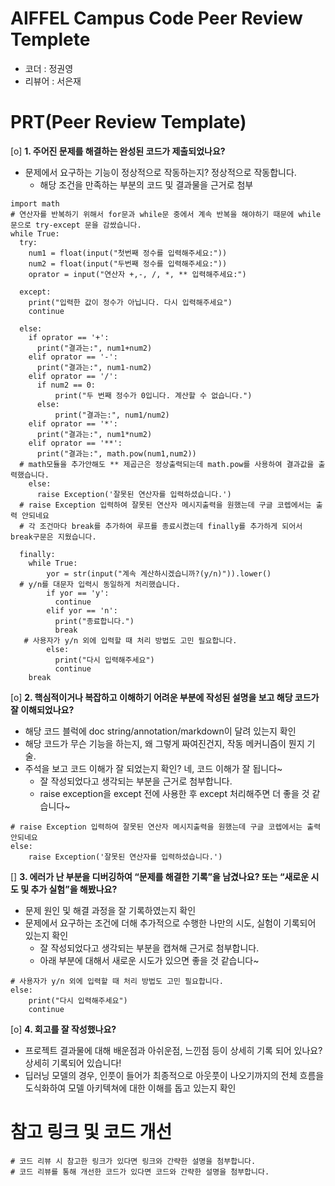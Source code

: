# AIFFEL Campus Code Peer Review Templete
- 코더 : 정권영
- 리뷰어 : 서은재


# PRT(Peer Review Template)
[o]  **1. 주어진 문제를 해결하는 완성된 코드가 제출되었나요?**
- 문제에서 요구하는 기능이 정상적으로 작동하는지? 정상적으로 작동합니다.
    - 해당 조건을 만족하는 부분의 코드 및 결과물을 근거로 첨부
```
import math
# 연산자를 반복하기 위해서 for문과 while문 중에서 계속 반복을 해야하기 때문에 while문으로 try-except 문을 감쌌습니다.
while True:
  try:
    num1 = float(input("첫번째 정수를 입력해주세요:"))
    num2 = float(input("두번째 정수를 입력해주세요:"))
    oprator = input("연산자 +,-, /, *, ** 입력해주세요:")

  except:
    print("입력한 값이 정수가 아닙니다. 다시 입력해주세요")
    continue

  else:
    if oprator == '+':
      print("결과는:", num1+num2)
    elif oprator == '-':
      print("결과는:", num1-num2)
    elif oprator == '/':
      if num2 == 0:
          print("두 번째 정수가 0입니다. 계산할 수 없습니다.")
      else:
          print("결과는:", num1/num2)
    elif oprator == '*':
      print("결과는:", num1*num2)
    elif oprator == '**':
      print("결과는:", math.pow(num1,num2))
  # math모듈을 추가안해도 ** 제곱근은 정상출력되는데 math.pow를 사용하여 결과값을 출력했습니다.
    else:
      raise Exception('잘못된 연산자를 입력하셨습니다.')
  # raise Exception 입력하여 잘못된 연산자 메시지출력을 원했는데 구글 코렙에서는 출력 안되네요
  # 각 조건마다 break를 추가하여 루프를 종료시켰는데 finally를 추가하게 되어서 break구문은 지웠습니다.

  finally:
    while True:
        yor = str(input("계속 계산하시겠습니까?(y/n)")).lower()
  # y/n를 대문자 입력시 동일하게 처리했습니다.
        if yor == 'y':
          continue
        elif yor == 'n':
          print("종료합니다.")
          break
   # 사용자가 y/n 외에 입력할 때 처리 방법도 고민 필요합니다.
        else:
          print("다시 입력해주세요")
          continue
    break
```

[o]  **2. 핵심적이거나 복잡하고 이해하기 어려운 부분에 작성된 설명을 보고 해당 코드가 잘 이해되었나요?**
- 해당 코드 블럭에 doc string/annotation/markdown이 달려 있는지 확인
- 해당 코드가 무슨 기능을 하는지, 왜 그렇게 짜여진건지, 작동 메커니즘이 뭔지 기술.
- 주석을 보고 코드 이해가 잘 되었는지 확인? 네, 코드 이해가 잘 됩니다~
    - 잘 작성되었다고 생각되는 부분을 근거로 첨부합니다.
    - raise exception을 except 전에 사용한 후 except 처리해주면 더 좋을 것 같습니다~
```
# raise Exception 입력하여 잘못된 연산자 메시지출력을 원했는데 구글 코렙에서는 출력 안되네요
else:
    raise Exception('잘못된 연산자를 입력하셨습니다.')
```
        
[]  **3. 에러가 난 부분을 디버깅하여 “문제를 해결한 기록”을 남겼나요? 또는 “새로운 시도 및 추가 실험”을 해봤나요?**
- 문제 원인 및 해결 과정을 잘 기록하였는지 확인
- 문제에서 요구하는 조건에 더해 추가적으로 수행한 나만의 시도, 실험이 기록되어 있는지 확인
    - 잘 작성되었다고 생각되는 부분을 캡쳐해 근거로 첨부합니다.
    - 아래 부분에 대해서 새로운 시도가 있으면 좋을 것 같습니다~
```
# 사용자가 y/n 외에 입력할 때 처리 방법도 고민 필요합니다.
else:
    print("다시 입력해주세요")
    continue
```
        
[o]  **4. 회고를 잘 작성했나요?**
- 프로젝트 결과물에 대해 배운점과 아쉬운점, 느낀점 등이 상세히 기록 되어 있나요? 상세히 기록되어 있습니다!
- 딥러닝 모델의 경우, 인풋이 들어가 최종적으로 아웃풋이 나오기까지의 전체 흐름을 도식화하여 모델 아키텍쳐에 대한 이해를 돕고 있는지 확인


# 참고 링크 및 코드 개선
```
# 코드 리뷰 시 참고한 링크가 있다면 링크와 간략한 설명을 첨부합니다.
# 코드 리뷰를 통해 개선한 코드가 있다면 코드와 간략한 설명을 첨부합니다.
```

